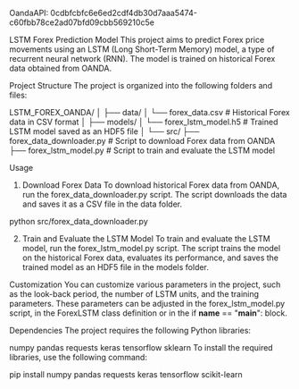 OandaAPI: 0cdbfcbfc6e6ed2cdf4db30d7aaa5474-c60fbb78ce2ad07bfd09cbb569210c5e

LSTM Forex Prediction Model
This project aims to predict Forex price movements using an LSTM (Long Short-Term Memory) model, a type of recurrent neural network (RNN). The model is trained on historical Forex data obtained from OANDA.

Project Structure
The project is organized into the following folders and files:

LSTM_FOREX_OANDA/
│
├── data/
│   └── forex_data.csv          # Historical Forex data in CSV format
│
├── models/
│   └── forex_lstm_model.h5     # Trained LSTM model saved as an HDF5 file
│
└── src/
    ├── forex_data_downloader.py # Script to download Forex data from OANDA
    ├── forex_lstm_model.py      # Script to train and evaluate the LSTM model

Usage
1. Download Forex Data
To download historical Forex data from OANDA, run the forex_data_downloader.py script. The script downloads the data and saves it as a CSV file in the data folder.

python src/forex_data_downloader.py

2. Train and Evaluate the LSTM Model
To train and evaluate the LSTM model, run the forex_lstm_model.py script. The script trains the model on the historical Forex data, evaluates its performance, and saves the trained model as an HDF5 file in the models folder.

Customization
You can customize various parameters in the project, such as the look-back period, the number of LSTM units, and the training parameters. These parameters can be adjusted in the forex_lstm_model.py script, in the ForexLSTM class definition or in the if __name__ == "__main__": block.

Dependencies
The project requires the following Python libraries:

numpy
pandas
requests
keras
tensorflow
sklearn
To install the required libraries, use the following command:

pip install numpy pandas requests keras tensorflow scikit-learn
